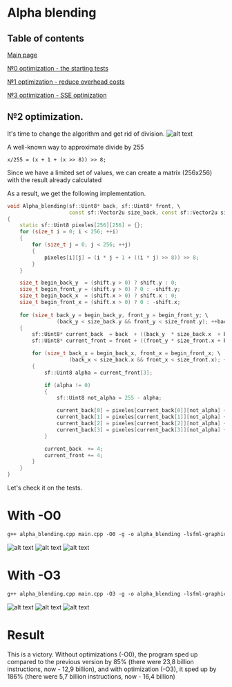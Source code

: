 # Alpha blending

## Table of contents

[Main page](https://github.com/Panterrich/Alpha_blending)

[№0 optimization - the starting tests](https://github.com/Panterrich/Alpha_blending/tree/ver_0)

[№1 optimization - reduce overhead costs](https://github.com/Panterrich/Alpha_blending/tree/ver_1)

[№3 optimization - SSE optinization](https://github.com/Panterrich/Alpha_blending/tree/ver_3)
## №2 optimization.

It's time to change the algorithm and get rid of division.
![alt text](Images/angry.jpg)

A well-known way to approximate divide by 255
```
x/255 = (x + 1 + (x >> 8)) >> 8;
```

Since we have a limited set of values, we can create a matrix (256x256) with the result already calculated

As a result, we get the following implementation.

```C++
void Alpha_blending(sf::Uint8* back, sf::Uint8* front, \
                    const sf::Vector2u size_back, const sf::Vector2u size_front, const sf::Vector2i shift)
{
    static sf::Uint8 pixeles[256][256] = {};
    for (size_t i = 0; i < 256; ++i)
    {
        for (size_t j = 0; j < 256; ++j)
        {
            pixeles[i][j] = (i * j + 1 + ((i * j) >> 8)) >> 8;
        }
    }

    size_t begin_back_y  = (shift.y > 0) ? shift.y : 0;
    size_t begin_front_y = (shift.y > 0) ? 0 : -shift.y;
    size_t begin_back_x  = (shift.x > 0) ? shift.x : 0;
    size_t begin_front_x = (shift.x > 0) ? 0 : -shift.x;
    
    for (size_t back_y = begin_back_y, front_y = begin_front_y; \
                (back_y < size_back.y && front_y < size_front.y); ++back_y, ++front_y)
    {
        sf::Uint8* current_back  = back  + ((back_y  * size_back.x  + begin_back_x)  << 2);
        sf::Uint8* current_front = front + ((front_y * size_front.x + begin_front_x) << 2);

        for (size_t back_x = begin_back_x, front_x = begin_front_x; \
                    (back_x < size_back.x && front_x < size_front.x); ++back_x, ++front_x)
        {
            sf::Uint8 alpha = current_front[3];

            if (alpha != 0)
            {
                sf::Uint8 not_alpha = 255 - alpha;

                current_back[0] = pixeles[current_back[0]][not_alpha] + pixeles[current_front[0]][alpha];
                current_back[1] = pixeles[current_back[1]][not_alpha] + pixeles[current_front[1]][alpha];
                current_back[2] = pixeles[current_back[2]][not_alpha] + pixeles[current_front[2]][alpha];
                current_back[3] = pixeles[current_back[3]][not_alpha] + pixeles[current_front[3]][alpha];
            }

            current_back  += 4;
            current_front += 4;
        }
    }
}
```

Let's check it on the tests.
# With -O0 
```makefile
g++ alpha_blending.cpp main.cpp -O0 -g -o alpha_blending -lsfml-graphics 
```

![alt text](Images/test_2(0).png "The hottest function")
![alt text](Images/test_2(1).png "Important thing")
![alt text](Images/test2_graph.svg "Graph profile")

# With -O3

```makefile
g++ alpha_blending.cpp main.cpp -O3 -g -o alpha_blending -lsfml-graphics 
```

![alt text](Images/test_2(2).png "The hottest function")
![alt text](Images/test_2(3).png "Important thing")
![alt text](Images/test2_1graph.svg "Graph profile")

# Result 

This is a victory. Without optimizations (-O0), the program sped up compared to the previous version by 85% (there were 23,8 billion instructions, now - 12,9 billion), and with optimization (-O3), it sped up by 186% (there were 5,7 billion instructions, now - 16,4 billion)
